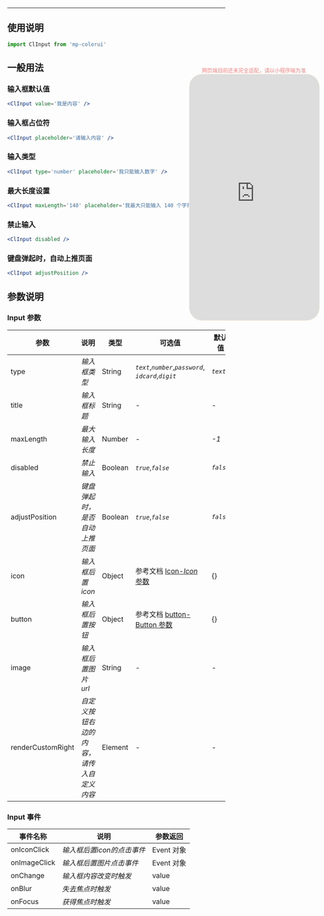 ****

## 使用说明

```jsx
import ClInput from 'mp-colorui'
```



## 一般用法

### 输入框默认值

```jsx
<ClInput value='我是内容' />
```

### 输入框占位符

```jsx
<ClInput placeholder='请输入内容' />
```

### 输入类型

```jsx
<ClInput type='number' placeholder='我只能输入数字' />
```

### 最大长度设置

```jsx
<ClInput maxLength='140' placeholder='我最大只能输入 140 个字符' />
```

### 禁止输入

```jsx
<ClInput disabled />
```

### 键盘弹起时，自动上推页面

```jsx
<ClInput adjustPosition />
```





## 参数说明

### Input 参数

| 参数              | 说明                                     | 类型    | 可选值                                                      | 默认值    |
| ----------------- | ---------------------------------------- | ------- | ----------------------------------------------------------- | --------- |
| type              | *输入框类型*                             | String  | *`text`*,*`number`*,*`password`*,<br />*`idcard`*,*`digit`* | *`text`*  |
| title             | *输入框标题*                             | String  | -                                                           | -         |
| maxLength         | *最大输入长度*                           | Number  | -                                                           | *-1*      |
| disabled          | *禁止输入*                               | Boolean | *`true`*,*`false`*                                          | *`false`* |
| adjustPosition    | *键盘弹起时，是否自动上推页面*           | Boolean | *`true`*,*`false`*                                          | *`false`* |
| icon              | *输入框后置icon*                         | Object  | 参考文档 [Icon-*Icon* 参数](/base/icon?id=icon-参数)        | {}        |
| button            | *输入框后置按钮*                         | Object  | 参考文档 [button-Button 参数](/base/button?id=button-参数)  | {}        |
| image             | *输入框后置图片 url*                     | String  | -                                                           | -         |
| renderCustomRight | *自定义按钮右边的内容，请传入自定义内容* | Element | -                                                           | -         |

### Input 事件

| 事件名称     | 说明                       | 参数返回   |
| ------------ | -------------------------- | ---------- |
| onIconClick  | *输入框后置icon的点击事件* | Event 对象 |
| onImageClick | *输入框后置图片点击事件*   | Event 对象 |
| onChange     | *输入框内容改变时触发*     | value      |
| onBlur       | *失去焦点时触发*           | value      |
| onFocus      | *获得焦点时触发*           | value      |


<div style="position: fixed; right:10px; top: 5%">
<div style="width: 300px; color: lightcoral; font-size: 12px; word-break: break-all; white-space: normal; display: flex;justify-content: center">网页端目前还未完全适配，请以小程序端为准</div>
<iframe style="border-radius: 30px; border: 1px solid antiquewhite" src="https://www.yysssl.com.cn/#/pages/components/input/index" height="568" width="300"></iframe>
</div>
